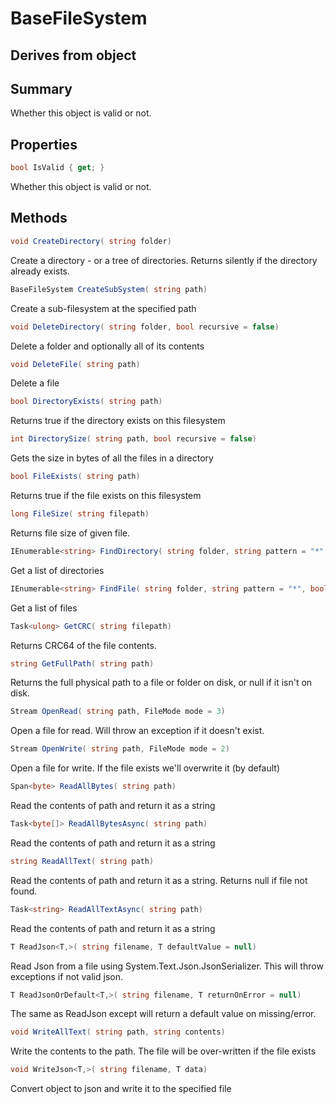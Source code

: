 # BaseFileSystem

## Derives from object

## Summary

Whether this object is valid or not.
## Properties

```c#
bool IsValid { get; } 
```
Whether this object is valid or not.
## Methods

```c#
void CreateDirectory( string folder) 
```
Create a directory - or a tree of directories.
Returns silently if the directory already exists.
```c#
BaseFileSystem CreateSubSystem( string path) 
```
Create a sub-filesystem at the specified path
```c#
void DeleteDirectory( string folder, bool recursive = false) 
```
Delete a folder and optionally all of its contents
```c#
void DeleteFile( string path) 
```
Delete a file
```c#
bool DirectoryExists( string path) 
```
Returns true if the directory exists on this filesystem
```c#
int DirectorySize( string path, bool recursive = false) 
```
Gets the size in bytes of all the files in a directory
```c#
bool FileExists( string path) 
```
Returns true if the file exists on this filesystem
```c#
long FileSize( string filepath) 
```
Returns file size of given file.
```c#
IEnumerable<string> FindDirectory( string folder, string pattern = "*", bool recursive = false) 
```
Get a list of directories
```c#
IEnumerable<string> FindFile( string folder, string pattern = "*", bool recursive = false) 
```
Get a list of files
```c#
Task<ulong> GetCRC( string filepath) 
```
Returns CRC64 of the file contents.
```c#
string GetFullPath( string path) 
```
Returns the full physical path to a file or folder on disk,
or null if it isn't on disk.
```c#
Stream OpenRead( string path, FileMode mode = 3) 
```
Open a file for read. Will throw an exception if it doesn't exist.
```c#
Stream OpenWrite( string path, FileMode mode = 2) 
```
Open a file for write. If the file exists we'll overwrite it (by default)
```c#
Span<byte> ReadAllBytes( string path) 
```
Read the contents of path and return it as a string
```c#
Task<byte[]> ReadAllBytesAsync( string path) 
```
Read the contents of path and return it as a string
```c#
string ReadAllText( string path) 
```
Read the contents of path and return it as a string.
Returns null if file not found.
```c#
Task<string> ReadAllTextAsync( string path) 
```
Read the contents of path and return it as a string
```c#
T ReadJson<T,>( string filename, T defaultValue = null) 
```
Read Json from a file using System.Text.Json.JsonSerializer. This will throw exceptions
if not valid json.
```c#
T ReadJsonOrDefault<T,>( string filename, T returnOnError = null) 
```
The same as ReadJson except will return a default value on missing/error.
```c#
void WriteAllText( string path, string contents) 
```
Write the contents to the path. The file will be over-written if the file exists
```c#
void WriteJson<T,>( string filename, T data) 
```
Convert object to json and write it to the specified file
